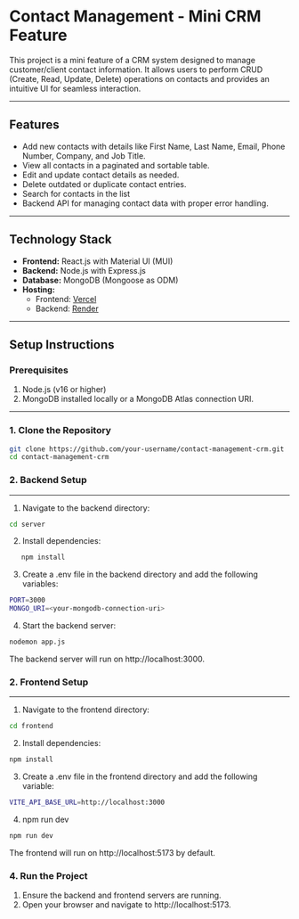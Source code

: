 # Contact Management - Mini CRM Feature

This project is a mini feature of a CRM system designed to manage customer/client contact information. It allows users to perform CRUD (Create, Read, Update, Delete) operations on contacts and provides an intuitive UI for seamless interaction.

---

## Features

- Add new contacts with details like First Name, Last Name, Email, Phone Number, Company, and Job Title.
- View all contacts in a paginated and sortable table.
- Edit and update contact details as needed.
- Delete outdated or duplicate contact entries.
- Search for contacts in the list
- Backend API for managing contact data with proper error handling.
  

---

## Technology Stack

- **Frontend:** React.js with Material UI (MUI)
- **Backend:** Node.js with Express.js
- **Database:** MongoDB (Mongoose as ODM)
- **Hosting:** 
  - Frontend: [Vercel](https://erino-crud-frontend.vercel.app/)
  - Backend: [Render](https://render.com)

---

## Setup Instructions

### Prerequisites
1. Node.js (v16 or higher)
2. MongoDB installed locally or a MongoDB Atlas connection URI.

---

### 1. Clone the Repository
```bash
git clone https://github.com/your-username/contact-management-crm.git
cd contact-management-crm
```
### 2. Backend Setup
------------------------------------
1. Navigate to the backend directory:
```bash
cd server
```
2. Install dependencies:
```bash
   npm install
```
3. Create a .env file in the backend directory and add the following variables:
```bash
PORT=3000
MONGO_URI=<your-mongodb-connection-uri>
```
4. Start the backend server:
```bash
nodemon app.js
```
The backend server will run on http://localhost:3000.

### 2. Frontend Setup
----------------------------------
1. Navigate to the frontend directory:
```bash
cd frontend
```
2. Install dependencies:
```bash
npm install
```
3. Create a .env file in the frontend directory and add the following variable:
```bash
VITE_API_BASE_URL=http://localhost:3000
```
4. npm run dev
```bash
npm run dev
```
The frontend will run on http://localhost:5173 by default.

### 4. Run the Project
1. Ensure the backend and frontend servers are running.
2. Open your browser and navigate to http://localhost:5173.

